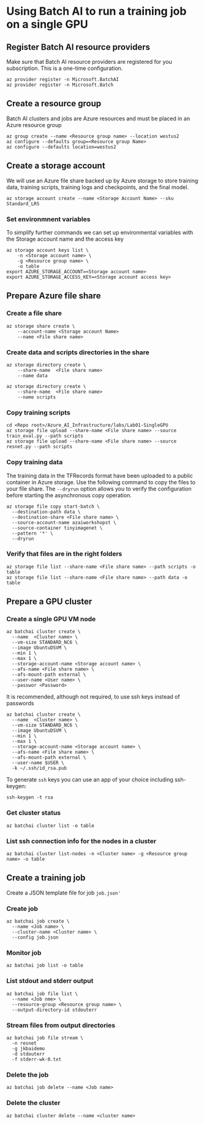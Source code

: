 # Using Batch AI to run a training job on a single GPU

## Register Batch AI resource providers
Make sure that Batch AI resource providers are registered for you subscription. This is a one-time configuration.
```
az provider register -n Microsoft.BatchAI
az provider register -n Microsoft.Batch
```
## Create a resource group
Batch AI clusters and jobs are Azure resources and must be placed in an Azure resource group
```
az group create --name <Resource group name> --location westus2
az configure --defaults group=<Resource group Name>
az configure --defaults location=westus2
```

## Create a storage account
We will use an Azure file share backed up by  Azure storage to store training data, training scripts, training logs and checkpoints, and the final model.
```
az storage account create --name <Storage Account Name> --sku Standard_LRS
```
### Set environmnent variables
To simplify further commands we can set up environmental variables with the Storage account name and the access key
```
az storage account keys list \
    -n <Storage account name> \
    -g <Resource group name> \
    -o table
export AZURE_STORAGE_ACCOUNT=<Storage account name>
export AZURE_STORAGE_ACCESS_KEY=<Storage account access key>
```

## Prepare Azure file share
### Create a file share
```
az storage share create \
    --account-name <Storage account Name> 
    --name <File share name>
```

### Create data and scripts directories in the share
```
az storage directory create \
    --share-name  <File share name>
    --name data
    
az storage directory create \
    --share-name  <File share name>
    --name scripts
```
### Copy training scripts
```
cd <Repo root>/Azure_AI_Infrastructure/labs/Lab01-SingleGPU
az storage file upload --share-name <File share name> --source train_eval.py --path scripts
az storage file upload --share-name <File share name> --source resnet.py --path scripts
```

### Copy training data
The training data in the TFRecords format have been uploaded to a public container in Azure storage. Use the following command to copy the files to your file share. The `--dryrun` option allows you to verify the configuration before starting the asynchronous copy operation.

```
az storage file copy start-batch \
  --destination-path data \
  --destination-share <File share name> \
  --source-account-name azaiworkshopst \
  --source-container tinyimagenet \
  --pattern '*' \
  --dryrun
```

### Verify that files are in the right folders
```
az storage file list --share-name <File share name> --path scripts -o table
az storage file list --share-name <File share name> --path data -o table
```

## Prepare a GPU cluster
### Create a single GPU VM node
```
az batchai cluster create \
  --name  <Cluster name> \
  --vm-size STANDARD_NC6 \
  --image UbuntuDSVM \
  --min 1 \
  --max 1 \
  --storage-account-name <Storage account name> \
  --afs-name <File share name> \
  --afs-mount-path external \
  --user-name <User name> \
  --passwor <Password>
```

It is recommended, although not required, to use ssh keys instead of passwords

```
az batchai cluster create \
  --name  <Cluster name> \
  --vm-size STANDARD_NC6 \
  --image UbuntuDSVM \
  --min 1 \
  --max 1 \
  --storage-account-name <Storage account name> \
  --afs-name <File share name> \
  --afs-mount-path external \
  --user-name $USER \
  -k ~/.ssh/id_rsa.pub
```
To generate `ssh` keys you can use an app of your choice including ssh-keygen:
```
ssh-keygen -t rsa
```

### Get cluster status
```
az batchai cluster list -o table
```

### List ssh connection info for the nodes in a cluster
```
az batchai cluster list-nodes -n <Cluster name> -g <Resource group name> -o table
```


## Create a training job

Create a JSON template file for job `job.json'`

### Create job
```
az batchai job create \
  --name <Job name> \
  --cluster-name <Cluster name> \
  --config job.json
```
### Monitor job
```
az batchai job list -o table
```

### List stdout and stderr output
```
az batchai job file list \
  --name <Job nme> \
  --resource-group <Resource group name> \
  --output-directory-id stdouterr
```

### Stream files from output directories
```
az batchai job file stream \
  -n resnet 
  -g jkbaidemo 
  -d stdouterr 
  -f stderr-wk-0.txt
```

### Delete the job
```
az batchai job delete --name <Job name>
```

### Delete the  cluster
```
az batchai cluster delete --name <cluster name>
```


